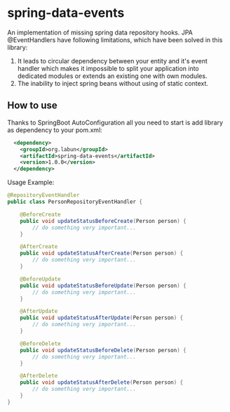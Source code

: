 # spring-data-events

An implementation of missing spring data repository hooks.
JPA @EventHandlers have following limitations, which
have been solved in this library:
1) It leads to circular dependency between your entity and
it's event handler which makes it impossible to split your
application into dedicated modules or extends an existing
one with own modules.
2) The inability to inject spring beans without using of
static context.

## How to use

Thanks to SpringBoot AutoConfiguration all you need to start
is add library as dependency to your pom.xml:

```xml
  <dependency>
    <groupId>org.labun</groupId>
    <artifactId>spring-data-events</artifactId>
    <version>1.0.0</version>
  </dependency>
```

Usage Example:

```java
@RepositoryEventHandler
public class PersonRepositoryEventHandler {

    @BeforeCreate
    public void updateStatusBeforeCreate(Person person) {
        // do something very important...
    }

    @AfterCreate
    public void updateStatusAfterCreate(Person person) {
        // do something very important...
    }

    @BeforeUpdate
    public void updateStatusBeforeUpdate(Person person) {
        // do something very important...
    }

    @AfterUpdate
    public void updateStatusAfterUpdate(Person person) {
        // do something very important...
    }

    @BeforeDelete
    public void updateStatusBeforeDelete(Person person) {
        // do something very important...
    }

    @AfterDelete
    public void updateStatusAfterDelete(Person person) {
        // do something very important...
    }
}
```
